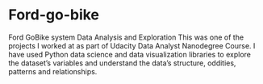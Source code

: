 # Ford-go-bike
Ford GoBike system Data Analysis and Exploration This was one of the projects I worked at as part of Udacity Data Analyst Nanodegree Course. I have used Python data science and data visualization libraries to explore the dataset’s variables and understand the data’s structure, oddities, patterns and relationships.
